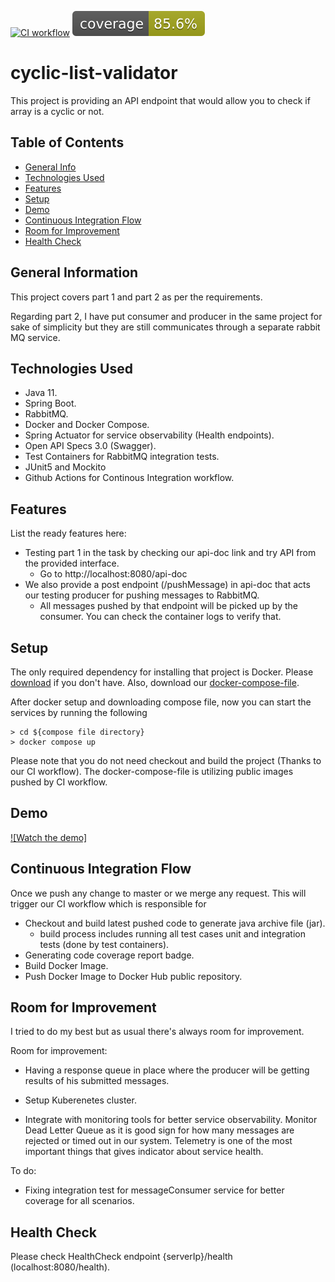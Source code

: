 [![CI workflow](https://github.com/areda007/cyclic-list-validator/actions/workflows/ci.yml/badge.svg)](https://github.com/areda007/cyclic-list-validator/actions/workflows/ci.yml) [![Coverage](.github/badges/jacoco.svg)](https://github.com/areda007/cyclic-list-validator/actions/workflows/ci.yml)

# cyclic-list-validator

This project is providing an API endpoint that would allow you to check if array is a cyclic or not. 


## Table of Contents
* [General Info](#general-information)
* [Technologies Used](#technologies-used)
* [Features](#features)
* [Setup](#setup)
* [Demo](#demo)
* [Continuous Integration Flow](#continuous-integration-flow)
* [Room for Improvement](#room-for-improvement)
* [Health Check](#health-check)



## General Information
This project covers part 1 and part 2 as per the requirements. 

Regarding part 2, I have put consumer and producer in the same project for sake of simplicity but they are still communicates through a separate rabbit MQ service.


## Technologies Used
- Java 11.
- Spring Boot.
- RabbitMQ.
- Docker and Docker Compose.
- Spring Actuator for service observability (Health endpoints).
- Open API Specs 3.0 (Swagger).
- Test Containers for RabbitMQ integration tests.
- JUnit5 and Mockito
- Github Actions for Continous Integration workflow.


## Features
List the ready features here:
- Testing part 1 in the task by checking our api-doc link and try API from the provided interface. 
	- Go to http://localhost:8080/api-doc
- We also provide a post endpoint (/pushMessage) in api-doc that acts our testing producer for pushing messages to RabbitMQ.
	- All messages pushed by that endpoint will be picked up by the consumer. You can check the container logs to verify that.


## Setup
The only required dependency for installing that project is Docker. Please [download](https://docs.docker.com/get-docker/) if you don't have. Also, download our [docker-compose-file](https://raw.githubusercontent.com/areda007/cyclic-list-validator/master/compose.yml).

After docker setup and downloading compose file, now you can start the services by running the following

```
> cd ${compose file directory}
> docker compose up
```

Please note that you do not need checkout and build the project (Thanks to our CI workflow). The docker-compose-file is utilizing public images pushed by CI workflow.


## Demo
[![Watch the demo]](https://drive.google.com/file/d/1OK9mT5-Npf_U3VEt-qSK8pc37HhU2oup/view?usp=sharing)


## Continuous Integration Flow

Once we push any change to master or we merge any request. This will trigger our CI workflow which is responsible for 
- Checkout and build latest pushed code to generate java archive file (jar).
	- build process includes running all test cases unit and integration tests (done by test containers).
- Generating code coverage report badge.
- Build Docker Image.
- Push Docker Image to Docker Hub public repository.

## Room for Improvement
I tried to do my best but as usual there's always room for improvement.

Room for improvement:
- Having a response queue in place where the producer will be getting results of his submitted messages.

- Setup Kuberenetes cluster.

- Integrate with monitoring tools for better service observability. Monitor Dead Letter Queue as it is good sign for how many messages are rejected or timed out in our system. Telemetry is one of the most important things that gives indicator about service health.

To do:
- Fixing integration test for messageConsumer service for better coverage for all scenarios.

## Health Check
Please check HealthCheck endpoint  {serverIp}/health (localhost:8080/health).